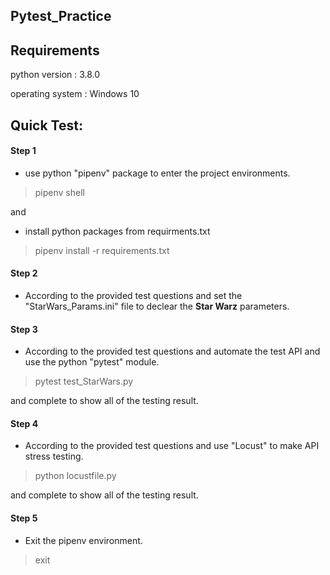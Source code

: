 Pytest_Practice
---

Requirements
---
python version : 3.8.0

operating system : Windows 10




Quick Test:
---

#### Step 1

+ use python "pipenv" package to enter the project environments.

>pipenv shell

and

+ install python packages from requirments.txt

>pipenv install -r requirements.txt


#### Step 2

+ According to the provided test questions and set the "StarWars_Params.ini" file to declear the **Star Warz** parameters.

#### Step 3

+ According to the provided test questions and automate the test API and use the python "pytest" module.

>pytest test_StarWars.py

and complete to show all of the testing result.

#### Step 4

+ According to the provided test questions and use "Locust" to make API stress testing.

>python locustfile.py

and complete to show all of the testing result.

#### Step 5

+ Exit the pipenv environment.

>exit